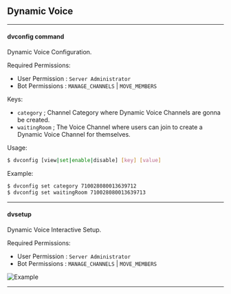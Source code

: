 
## Dynamic Voice

---
#### dvconfig command
Dynamic Voice Configuration.

Required Permissions:
- User Permission : `Server Administrator`
- Bot Permissions : `MANAGE_CHANNELS` | `MOVE_MEMBERS`

Keys:
- `category` ; Channel Category where Dynamic Voice Channels are gonna be created.
- `waitingRoom` ; The Voice Channel where users can join to create a Dynamic Voice Channel for themselves.

Usage:
```bash
$ dvconfig [view|set|enable|disable] [key] [value]
```

Example:
```bash
$ dvconfig set category 710028080013639712
$ dvconfig set waitingRoom 710028080013639713
```

---
#### dvsetup
Dynamic Voice Interactive Setup.

Required Permissions:
- User Permission : `Server Administrator`
- Bot Permissions : `MANAGE_CHANNELS` | `MOVE_MEMBERS`

![Example](../../assets/dvsetup.png)

---